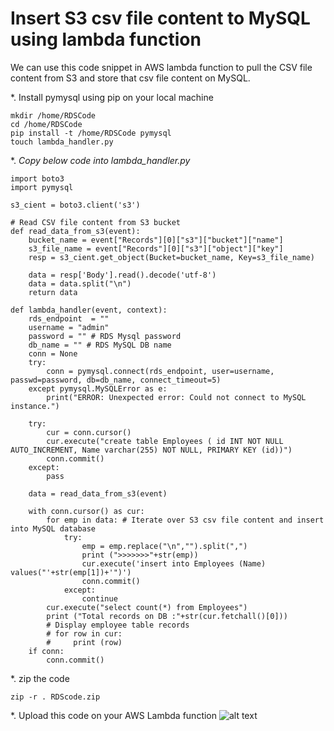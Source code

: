 # Insert S3 csv file content to MySQL using lambda function
We can use this code snippet in AWS lambda function to pull the CSV file content from S3 and store that csv file content on MySQL.

*. Install pymysql using pip on your local machine
``` 
mkdir /home/RDSCode
cd /home/RDSCode
pip install -t /home/RDSCode pymysql
touch lambda_handler.py 
```
*. *Copy below code into lambda_handler.py*

```
import boto3
import pymysql

s3_cient = boto3.client('s3')

# Read CSV file content from S3 bucket
def read_data_from_s3(event):
    bucket_name = event["Records"][0]["s3"]["bucket"]["name"]
    s3_file_name = event["Records"][0]["s3"]["object"]["key"]
    resp = s3_cient.get_object(Bucket=bucket_name, Key=s3_file_name)

    data = resp['Body'].read().decode('utf-8')
    data = data.split("\n")
    return data

def lambda_handler(event, context):
    rds_endpoint  = ""
    username = "admin"
    password = "" # RDS Mysql password
    db_name = "" # RDS MySQL DB name
    conn = None
    try:
        conn = pymysql.connect(rds_endpoint, user=username, passwd=password, db=db_name, connect_timeout=5)
    except pymysql.MySQLError as e:
        print("ERROR: Unexpected error: Could not connect to MySQL instance.")

    try:
        cur = conn.cursor()
        cur.execute("create table Employees ( id INT NOT NULL AUTO_INCREMENT, Name varchar(255) NOT NULL, PRIMARY KEY (id))")
        conn.commit()
    except:
        pass

    data = read_data_from_s3(event)

    with conn.cursor() as cur:
        for emp in data: # Iterate over S3 csv file content and insert into MySQL database
            try:
                emp = emp.replace("\n","").split(",")
                print (">>>>>>>"+str(emp))
                cur.execute('insert into Employees (Name) values("'+str(emp[1])+'")')
                conn.commit()
            except:
                continue
        cur.execute("select count(*) from Employees")
        print ("Total records on DB :"+str(cur.fetchall()[0]))
        # Display employee table records
        # for row in cur:
        #     print (row)
    if conn:
        conn.commit()

```

*. zip the code
```cd RDSCode
zip -r . RDScode.zip 
```

*. Upload this code on your AWS Lambda function
![alt text](https://github.com/prabhakar2020/insert_s3_csv_file_content_to_mysql_using_lambda/blob/master/aws_lambda_upload_code.png)
